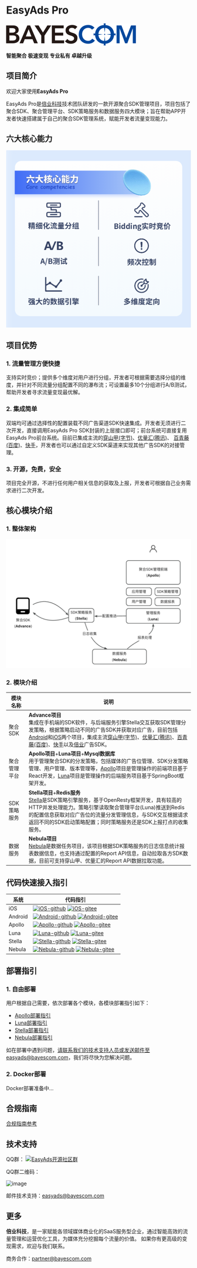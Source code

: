 # EasyAds Pro

![image](bayescom.png)

**智能聚合 极速变现 专业私有 卓越升级**

## 项目简介

欢迎大家使用**EasyAds Pro**

EasyAds Pro是[倍业科技](http://www.bayescom.com/)技术团队研发的一款开源聚合SDK管理项目，项目包括了聚合SDK、聚合管理平台、SDK策略服务和数据服务四大模块；旨在帮助APP开发者快速搭建属于自己的聚合SDK管理系统，赋能开发者流量变现能力。

## 六大核心能力

![image](core_func.png)

## 项目优势

### 1. 流量管理方便快捷

支持实时竞价；提供多个维度对用户进行分组，开发者可根据需要选择分组的维度，并针对不同流量分组配置不同的瀑布流；可设置最多10个分组进行A/B测试，帮助开发者寻求流量变现最优解。

### 2. 集成简单

双端均可通过选择性的配置装载不同广告渠道SDK快速集成。开发者无须进行二次开发，直接调用EasyAds Pro SDK封装的上层接口即可；前台系统可直接复用EasyAds Pro前台系统。目前已集成主流的[穿山甲(字节)](https://www.csjplatform.com/union/media/union/download)、[优量汇(腾讯)](https://adnet.qq.com/resource/sdk)、
[百青藤(百度)](https://union.baidu.com/bqt/#/)、[快手](https://u.kuaishou.com/)，开发者也可以通过自定义SDK渠道来实现其他广告SDK的对接管理。

### 3. 开源，免费，安全

项目完全开源，不进行任何用户相关信息的获取及上报，开发者可根据自己业务需求进行二次开发。

## 核心模块介绍

### 1. 整体架构

![arch.jpg](arch.jpg)


### 2. 模块介绍

| 模块名称      | 说明                                                                                                                                                                                                                                                                                                                 |
|-----------|--------------------------------------------------------------------------------------------------------------------------------------------------------------------------------------------------------------------------------------------------------------------------------------------------------------------|
| 聚合SDK     | **Advance项目** <br> 集成在手机端的SDK软件，与后端服务引擎Stella交互获取SDK管理分发策略，根据策略启动不同的广告SDK并获取对应广告，目前包括[Android](https://github.com/bayescom/Android_AdvanceSDK)和[iOS](https://github.com/bayescom/iOS_AdvanceSDK)两个项目，集成主流[穿山甲(字节)](https://www.csjplatform.com/union/media/union/download)、[优量汇(腾讯)](https://adnet.qq.com/resource/sdk)、[百青藤(百度)](https://union.baidu.com/bqt/#/)、[快手](https://u.kuaishou.com/)以及[倍业](https://www.bayescom.com/docsify/docs/#/bayescom/)广告SDK。 |
| 聚合管理平台    | **Apollo项目**+**Luna项目**+**Mysql数据库** <br> 用于管理聚合SDK的分发策略，包括媒体的广告位管理、SDK分发策略管理、用户管理、版本管理等，[Apollo](https://github.com/bayescom/EasyAds-Pro_Apollo)项目是管理操作的前端项目基于React开发，[Luna](https://github.com/bayescom/EasyAds-Pro_Luna)项目是管理操作的后端服务项目基于SpringBoot框架开发。                                                         |
| SDK策略服务   | **Stella项目**+**Redis服务** <br> [Stella](https://github.com/bayescom/EasyAds-Pro_Stella)是SDK策略引擎服务，基于OpenResty框架开发，具有较高的HTTP并发处理能力。策略引擎读取聚合管理平台(Luna)推送到Redis的配置信息获取对应广告位的流量分发管理信息，与SDK交互根据请求返回不同的SDK启动策略配置；同时策略服务还是SDK上报打点的收集服务。                                                                                    |
| 数据服务      | **Nebula项目** <br> [Nebula](https://github.com/bayescom/EasyAds-Pro_Nebula)是数据任务项目，该项目根据SDK策略服务的日志信息统计报表数据信息，也支持通过配置的Report API信息，自动拉取各方SDK数据，目前可支持穿山甲、优量汇的Report API数据拉取功能。                                                                                                                                        | 

## 代码快速接入指引

| 系统     | 代码指引                                                                                                                                                                                                                                                                    |
|-------- |-------------------------------------------------------------------------------------------------------------------------------------------------------------------------------------------------------------------------------------------------------------------------|
| iOS     | [![iOS-github](https://img.shields.io/badge/Github-EasyAds_Pro_iOS_v1.0-red.svg)](https://github.com/bayescom/iOS_AdvanceSDK)   [![iOS-gitee](https://img.shields.io/badge/Gitee-EasyAds_Pro_iOS_v1.0-orange.svg)](https://gitee.com/bayescom/iOS_AdvanceSDK)                         |
| Android | [![Android-github](https://img.shields.io/badge/Github-EasyAds_Pro_Android_v1.0-green.svg)](https://github.com/bayescom/Android_AdvanceSDK)   [![Android-gitee](https://img.shields.io/badge/Gitee-EasyAds_Pro_Android_v1.0-blue.svg)](https://gitee.com/bayescom/Android_AdvanceSDK  ) |
| Apollo | [![Apollo-github](https://img.shields.io/badge/Github-EasyAds_Pro_Apollo_v1.0-yellow.svg)](https://github.com/bayescom/EasyAds-Pro_Apollo) [![Apollo-gitee](https://img.shields.io/badge/Github-EasyAds_Pro_Apollo_v1.0-yellow.svg)](https://gitee.com/bayescom/EasyAds-Pro_Apollo)|
| Luna | [![Luna-github](https://img.shields.io/badge/Github-EasyAds_Pro_Luna_v1.0-blue.svg)](https://github.com/bayescom/EasyAds-Pro_Luna) [![Luna-gitee](https://img.shields.io/badge/Github-EasyAds_Pro_Luna_v1.0-blue.svg)](https://gitee.com/bayescom/EasyAds-Pro_Luna) |
| Stella | [![Stella-github](https://img.shields.io/badge/Github-EasyAds_Pro_Stella_v1.0-green.svg)](https://github.com/bayescom/EasyAds-Pro_Stella) [![Stella-gitee](https://img.shields.io/badge/Github-EasyAds_Pro_Stella_v1.0-green.svg)](https://gitee.com/bayescom/EasyAds-Pro_Stella)|
| Nebula | [![Nebula-github](https://img.shields.io/badge/Github-EasyAds_Pro_Nebula_v1.0-red.svg)](https://github.com/bayescom/EasyAds-Pro_Nebula) [![Nebula-gitee](https://img.shields.io/badge/Github-EasyAds_Pro_Nebula_v1.0-red.svg)](https://gitee.com/bayescom/EasyAds-Pro_Nebula)|

## 部署指引

### 1. 自由部署

用户根据自己需要，依次部署各个模块，各模块部署指引如下：

- [Apollo部署指引](deploy/apollo.md)
- [Luna部署指引](deploy/luna.md)
- [Stella部署指引](deploy/stella.md)
- [Nebula部署指引](deploy/nebula.md)

如在部署中遇到问题，请联系我们的技术支持人员或发送邮件至easyads@bayescom.com，我们将尽快为您解决问题。

### 2. Docker部署

Docker部署准备中...


## 合规指南
[合规指南参考](compliance.md)


## 技术支持

QQ群：
<a target="_blank" href="https://qm.qq.com/cgi-bin/qm/qr?k=E_IUfzy5PqOteuekOryWlfjZL6AQZuCE&jump_from=webapi"><img border="0" src="https://pub.idqqimg.com/wpa/images/group.png" alt="EasyAds开源社区群" title="EasyAds开源社区群"></a>

QQ群二维码：

![image](http://www.bayescom.com/uploads/20211220/43af3f34fc5a7bb50d84f94e374b3e98.png)

邮件技术支持：<easyads@bayescom.com>

## 更多
**倍业科技**，是一家赋能各领域媒体商业化的SaaS服务型企业，通过智能高效的流量管理和运营优化工具，为媒体充分挖掘每个流量的价值。
如果你有更高级的变现需求，欢迎与我们联系。

商务合作：<partner@bayescom.com>
